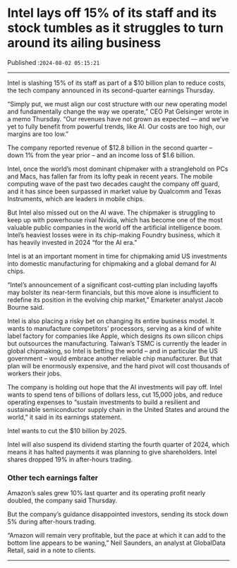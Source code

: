 # Intel lays off 15% of its staff and its stock tumbles as it struggles to turn around its ailing business

Published :`2024-08-02 05:15:21`

---

Intel is slashing 15% of its staff as part of a $10 billion plan to reduce costs, the tech company announced in its second-quarter earnings Thursday.

“Simply put, we must align our cost structure with our new operating model and fundamentally change the way we operate,” CEO Pat Gelsinger wrote in a memo Thursday. “Our revenues have not grown as expected — and we’ve yet to fully benefit from powerful trends, like AI. Our costs are too high, our margins are too low.”

The company reported revenue of $12.8 billion in the second quarter – down 1% from the year prior – and an income loss of $1.6 billion.

Intel, once the world’s most dominant chipmaker with a stranglehold on PCs and Macs, has fallen far from its lofty peak in recent years. The mobile computing wave of the past two decades caught the company off guard, and it has since been surpassed in market value by Qualcomm and Texas Instruments, which are leaders in mobile chips.

But Intel also missed out on the AI wave. The chipmaker is struggling to keep up with powerhouse rival Nvidia, which has become one of the most valuable public companies in the world off the artificial intelligence boom. Intel’s heaviest losses were in its chip-making Foundry business, which it has heavily invested in 2024 “for the AI era.”

Intel is at an important moment in time for chipmaking amid US investments into domestic manufacturing for chipmaking and a global demand for AI chips.

“Intel’s announcement of a significant cost-cutting plan including layoffs may bolster its near-term financials, but this move alone is insufficient to redefine its position in the evolving chip market,” Emarketer analyst Jacob Bourne said.

Intel is also placing a risky bet on changing its entire business model. It wants to manufacture competitors’ processors, serving as a kind of white label factory for companies like Apple, which designs its own silicon chips but outsources the manufacturing. Taiwan’s TSMC is currently the leader in global chipmaking, so Intel is betting the world – and in particular the US government – would embrace another reliable chip manufacturer. But that plan will be enormously expensive, and the hard pivot will cost thousands of workers their jobs.

The company is holding out hope that the AI investments will pay off. Intel wants to spend tens of billions of dollars less, cut 15,000 jobs, and reduce operating expenses to “sustain investments to build a resilient and sustainable semiconductor supply chain in the United States and around the world,” it said in its earnings statement.

Intel wants to cut the $10 billion by 2025.

Intel will also suspend its dividend starting the fourth quarter of 2024, which means it has halted payments it was planning to give shareholders. Intel shares dropped 19% in after-hours trading.

### Other tech earnings falter

Amazon’s sales grew 10% last quarter and its operating profit nearly doubled, the company said Thursday.

But the company’s guidance disappointed investors, sending its stock down 5% during after-hours trading.

“Amazon will remain very profitable, but the pace at which it can add to the bottom line appears to be waning,” Neil Saunders, an analyst at GlobalData Retail, said in a note to clients.

---

